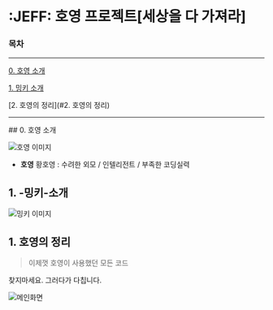 # :JEFF: 호영 프로젝트[세상을 다 가져라]

### 목차

<hr>

[0. 호영 소개](#0.-호영-소개)

[1. 밍키 소개](#1.-밍키-소개)

[2. 호영의 정리](#2. 호영의 정리)

<hr>
## 0. 호영 소개

![호영 이미지](/image/all1.jpg)

* **호영** 황호영 : 수려한 외모 / 인텔리전트 / 부족한 코딩실력

## 1. -밍키-소개

![밍키 이미지](/image/all2.png)
## 1. 호영의 정리

> 이제껏 호영이 사용했던 모든 코드

찾지마세요. 그러다가 다칩니다.

![메인화면](/image/all3.png)
